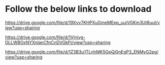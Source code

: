 # Follow the below links to download
https://drive.google.com/file/d/19Xvv7KHPXuGmeMEep_uuiVGKm3Ut8uuI/view?usp=sharing

https://drive.google.com/file/d/1Vjnjvg-DLLWBOxNYXnlanCfnCnDVGkFt/view?usp=sharing

https://drive.google.com/file/d/1Z3B3u1TLnhMK5GpQi0nEgP3_ENMyG2pg/view?usp=sharing
